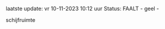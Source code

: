 laatste update: 
vr 10-11-2023 10:12   uur 
Status: FAALT - geel - 
<div class="service Y">schijfruimte</div>